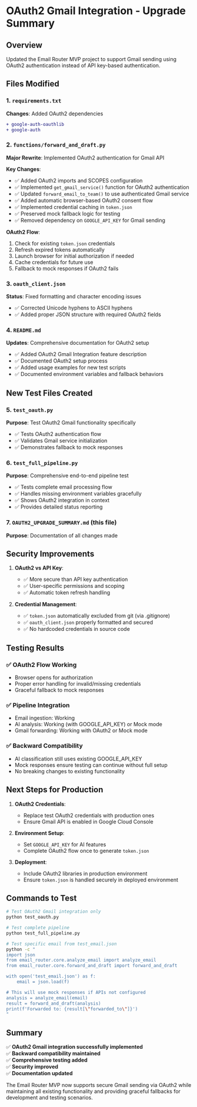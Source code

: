 # OAuth2 Gmail Integration - Upgrade Summary

## Overview
Updated the Email Router MVP project to support Gmail sending using OAuth2 authentication instead of API key-based authentication.

## Files Modified

### 1. `requirements.txt`
**Changes**: Added OAuth2 dependencies
```diff
+ google-auth-oauthlib
+ google-auth
```

### 2. `functions/forward_and_draft.py`
**Major Rewrite**: Implemented OAuth2 authentication for Gmail API

**Key Changes**:
- ✅ Added OAuth2 imports and SCOPES configuration
- ✅ Implemented `get_gmail_service()` function for OAuth2 authentication
- ✅ Updated `forward_email_to_team()` to use authenticated Gmail service
- ✅ Added automatic browser-based OAuth2 consent flow
- ✅ Implemented credential caching in `token.json`
- ✅ Preserved mock fallback logic for testing
- ✅ Removed dependency on `GOOGLE_API_KEY` for Gmail sending

**OAuth2 Flow**:
1. Check for existing `token.json` credentials
2. Refresh expired tokens automatically
3. Launch browser for initial authorization if needed
4. Cache credentials for future use
5. Fallback to mock responses if OAuth2 fails

### 3. `oauth_client.json`
**Status**: Fixed formatting and character encoding issues
- ✅ Corrected Unicode hyphens to ASCII hyphens
- ✅ Added proper JSON structure with required OAuth2 fields

### 4. `README.md`
**Updates**: Comprehensive documentation for OAuth2 setup
- ✅ Added OAuth2 Gmail Integration feature description
- ✅ Documented OAuth2 setup process
- ✅ Added usage examples for new test scripts
- ✅ Documented environment variables and fallback behaviors

## New Test Files Created

### 5. `test_oauth.py`
**Purpose**: Test OAuth2 Gmail functionality specifically
- ✅ Tests OAuth2 authentication flow
- ✅ Validates Gmail service initialization
- ✅ Demonstrates fallback to mock responses

### 6. `test_full_pipeline.py`
**Purpose**: Comprehensive end-to-end pipeline test
- ✅ Tests complete email processing flow
- ✅ Handles missing environment variables gracefully
- ✅ Shows OAuth2 integration in context
- ✅ Provides detailed status reporting

### 7. `OAUTH2_UPGRADE_SUMMARY.md` (this file)
**Purpose**: Documentation of all changes made

## Security Improvements

1. **OAuth2 vs API Key**: 
   - ✅ More secure than API key authentication
   - ✅ User-specific permissions and scoping
   - ✅ Automatic token refresh handling

2. **Credential Management**:
   - ✅ `token.json` automatically excluded from git (via .gitignore)
   - ✅ `oauth_client.json` properly formatted and secured
   - ✅ No hardcoded credentials in source code

## Testing Results

### ✅ OAuth2 Flow Working
- Browser opens for authorization
- Proper error handling for invalid/missing credentials
- Graceful fallback to mock responses

### ✅ Pipeline Integration
- Email ingestion: Working
- AI analysis: Working (with GOOGLE_API_KEY) or Mock mode
- Gmail forwarding: Working with OAuth2 or Mock mode

### ✅ Backward Compatibility
- AI classification still uses existing GOOGLE_API_KEY
- Mock responses ensure testing can continue without full setup
- No breaking changes to existing functionality

## Next Steps for Production

1. **OAuth2 Credentials**: 
   - Replace test OAuth2 credentials with production ones
   - Ensure Gmail API is enabled in Google Cloud Console

2. **Environment Setup**:
   - Set `GOOGLE_API_KEY` for AI features
   - Complete OAuth2 flow once to generate `token.json`

3. **Deployment**:
   - Include OAuth2 libraries in production environment
   - Ensure `token.json` is handled securely in deployed environment

## Commands to Test

```bash
# Test OAuth2 Gmail integration only
python test_oauth.py

# Test complete pipeline
python test_full_pipeline.py

# Test specific email from test_email.json
python -c "
import json
from email_router.core.analyze_email import analyze_email
from email_router.core.forward_and_draft import forward_and_draft

with open('test_email.json') as f:
    email = json.load(f)

# This will use mock responses if APIs not configured
analysis = analyze_email(email)
result = forward_and_draft(analysis)
print(f'Forwarded to: {result[\"forwarded_to\"]}')
"
```

## Summary

✅ **OAuth2 Gmail integration successfully implemented**  
✅ **Backward compatibility maintained**  
✅ **Comprehensive testing added**  
✅ **Security improved**  
✅ **Documentation updated**  

The Email Router MVP now supports secure Gmail sending via OAuth2 while maintaining all existing functionality and providing graceful fallbacks for development and testing scenarios. 